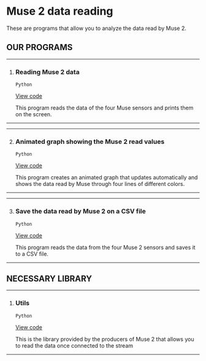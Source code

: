 # Muse 2 data reading
These are programs that allow you to analyze the data read by Muse 2.

## OUR PROGRAMS
***
1. ### Reading Muse 2 data

    `Python`

    [View code](https://github.com/Bagnis-Gabriele/Muse2-data_reading/blob/main/read_muse_data/read_muse_data.py)

    This program reads the data of the four Muse sensors and prints them on the screen.
***
***
2. ### Animated graph showing the Muse 2 read values

    `Python`

    [View code](https://github.com/Bagnis-Gabriele/Muse2-data_reading/blob/main/muse_animate_graphic/muse_animated_graphic.py)

    This program creates an animated graph that updates automatically and shows the data read by Muse through four lines of different colors.
***
***
3. ### Save the data read by Muse 2 on a CSV file

    `Python`

    [View code](https://github.com/Bagnis-Gabriele/Muse2-data_reading/blob/main/muse_recording_data_on_csv/muse_recording_data_on_csv.py)

    This program reads the data from the four Muse 2 sensors and saves it to a CSV file.
***

## NECESSARY LIBRARY
***
1. ### Utils

    `Python`

    [View code](https://github.com/Bagnis-Gabriele/Muse2-data_reading/blob/main/muse_recording_data_on_csv/utils.py)

    This is the library provided by the producers of Muse 2 that allows you to read the data once connected to the stream
***
